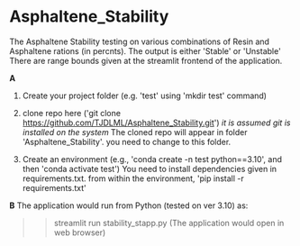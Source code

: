 # Asphaltene_Stability

The Asphaltene Stability testing on various combinations of Resin and Asphaltene rations (in percnts).
The output is either 'Stable' or 'Unstable'
There are range bounds given at the streamlit frontend of the application.

**A**
1. Create your project folder (e.g. 'test' using 'mkdir test' command)

2. clone repo here ('git clone https://github.com/TJDLML/Asphaltene_Stability.git')
*it is assumed git is installed on the system*
The cloned repo will appear in folder 'Asphaltene_Stability'.
you need to change to this folder.

3. Create an environment (e.g., 'conda create -n test python==3.10', and then 'conda activate test')
You need to install dependencies given in requirements.txt.
from within the environment, 'pip install -r requirements.txt'

**B**
The application would run from Python (tested on ver 3.10) as:
>> streamlit run stability_stapp.py
(The application would open in web browser)
